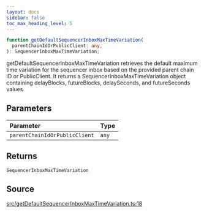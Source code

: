 ```yaml
---
layout: docs
sidebar: false
toc_max_heading_level: 5
---
```


```ts
function getDefaultSequencerInboxMaxTimeVariation(
  parentChainIdOrPublicClient: any,
): SequencerInboxMaxTimeVariation;
```

getDefaultSequencerInboxMaxTimeVariation retrieves the default maximum time
variation for the sequencer inbox based on the provided parent chain ID or
PublicClient. It returns a SequencerInboxMaxTimeVariation object
containing delayBlocks, futureBlocks, delaySeconds, and futureSeconds values.

## Parameters

| Parameter                     | Type  |
| :---------------------------- | :---- |
| `parentChainIdOrPublicClient` | `any` |

## Returns

`SequencerInboxMaxTimeVariation`

## Source

[src/getDefaultSequencerInboxMaxTimeVariation.ts:18](https://github.com/OffchainLabs/arbitrum-orbit-sdk/blob/9d5595a042e42f7d6b9af10a84816c98ea30f330/src/getDefaultSequencerInboxMaxTimeVariation.ts#L18)
